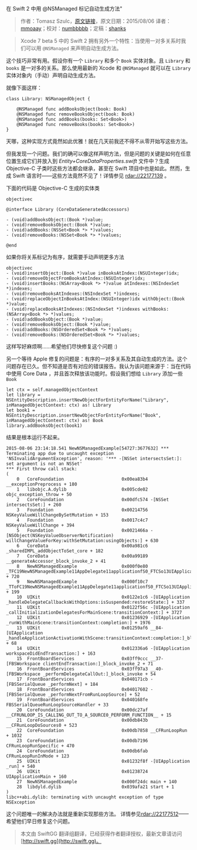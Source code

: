 在 Swift 2 中用 @NSManaged 标记自动生成方法"

> 作者：Tomasz Szulc，[原文链接](http://szulctomasz.com/swift-2-nsmanaged-for-methods/)，原文日期：2015/08/06
> 译者：[mmoaay](http://mmoaay.photo/)；校对：[numbbbbb](http://numbbbbb.com/)；定稿：[shanks](http://codebuild.me/)
  








> Xcode 7 beta 5 中的 Swift 2 拥有另外一个特性：当使用一对多关系时我们可以用 `@NSManaged` 来声明自动生成方法。

这个技巧非常有用。假设你有一个 `Library` 和多个 `Book` 实体对象。且 `Library` 和 `books` 是一对多的关系。那么使用最新的 Xcode 和 `@NSManaged` 就可以在 `Library` 实体对象内（手动）声明自动生成方法。



就像下面这样：

    
    class Library: NSManagedObject {
     
        @NSManaged func addBooksObject(book: Book)
        @NSManaged func removeBooksObject(book: Book)
        @NSManaged func addBooks(books: Set<Book>)
        @NSManaged func removeBooks(books: Set<Book>)
    }

天哪，这种实现方式竟然如此优雅！就在几天前我还不得不从零开始写这些方法。

但我发现一个问题。我们的确可以像这样声明方法，但是问题的关键是如何在任意位置生成它们并放入到 *Entity+CoreDataProperties.swift* 文件中？生成 Objective-C 子类时这些方法都会继承，甚至在 Swift 项目中也是如此。然而，生成 Swift 语言时——这些方法竟然不见了！详情参见 [rdar://22177139](http://www.openradar.me/22177139) 。

下面的代码是 Objective-C 生成的实体类

    objectivec
    
    @interface Library (CoreDataGeneratedAccessors)
     
    - (void)addBooksObject:(Book *)value;
    - (void)removeBooksObject:(Book *)value;
    - (void)addBooks:(NSSet<Book *> *)values;
    - (void)removeBooks:(NSSet<Book *> *)values;
     
    @end

如果你将关系标记为有序，就需要手动声明更多方法

    objectivec
    - (void)insertObject:(Book *)value inBooksAtIndex:(NSUInteger)idx;
    - (void)removeObjectFromBooksAtIndex:(NSUInteger)idx;
    - (void)insertBooks:(NSArray<Book *> *)value atIndexes:(NSIndexSet *)indexes;
    - (void)removeBooksAtIndexes:(NSIndexSet *)indexes;
    - (void)replaceObjectInBooksAtIndex:(NSUInteger)idx withObject:(Book *)value;
    - (void)replaceBooksAtIndexes:(NSIndexSet *)indexes withBooks:(NSArray<Book *> *)values;
    - (void)addBooksObject:(Book *)value;
    - (void)removeBooksObject:(Book *)value;
    - (void)addBooks:(NSOrderedSet<Book *> *)values;
    - (void)removeBooks:(NSOrderedSet<Book *> *)values;

这样写好麻烦啊……希望他们尽快修复这个问题 :)

另一个等待 Apple 修复的问题是：有序的一对多关系及其自动生成的方法。这个问题存在已久。但不知道是否有对应的错误报告。我认为该问题来源于：当在代码中使用 Core Data ，并且首次释放该功能时。假设我们想给 `Library` 添加一些 `Book`


    
    let ctx = self.managedObjectContext
    let library = NSEntityDescription.insertNewObjectForEntityForName("Library", inManagedObjectContext: ctx) as! Library
    let book1 = NSEntityDescription.insertNewObjectForEntityForName("Book", inManagedObjectContext: ctx) as! Book
    library.addBooksObject(book1)

结果是根本运行不起来。

    
    2015-08-06 23:14:18.541 NewNSManagedExample[54727:3677632] *** Terminating app due to uncaught exception 'NSInvalidArgumentException', reason: '*** -[NSSet intersectsSet:]: set argument is not an NSSet'
    *** First throw call stack:
    (
    	0   CoreFoundation                      0x00ea83b4 __exceptionPreprocess + 180
    	1   libobjc.A.dylib                     0x005cde02 objc_exception_throw + 50
    	2   CoreFoundation                      0x00dfc574 -[NSSet intersectsSet:] + 260
    	3   Foundation                          0x00214756 NSKeyValueWillChangeBySetMutation + 153
    	4   Foundation                          0x0017c4c7 NSKeyValueWillChange + 394
    	5   Foundation                          0x0021466a -[NSObject(NSKeyValueObserverNotification) willChangeValueForKey:withSetMutation:usingObjects:] + 630
    	6   CoreData                            0x00a981c6 _sharedIMPL_addObjectToSet_core + 182
    	7   CoreData                            0x00a99189 __generateAccessor_block_invoke_2 + 41
    	8   NewNSManagedExample                 0x000f0e80 _TFC19NewNSManagedExample11AppDelegate11applicationfS0_FTCSo13UIApplication29didFinishLaunchingWithOptionsGSqGVSs10DictionaryCSo8NSObjectPSs9AnyObject____Sb + 720
    	9   NewNSManagedExample                 0x000f10c7 _TToFC19NewNSManagedExample11AppDelegate11applicationfS0_FTCSo13UIApplication29didFinishLaunchingWithOptionsGSqGVSs10DictionaryCSo8NSObjectPSs9AnyObject____Sb + 199
    	10  UIKit                               0x0122e1c6 -[UIApplication _handleDelegateCallbacksWithOptions:isSuspended:restoreState:] + 337
    	11  UIKit                               0x0122f56c -[UIApplication _callInitializationDelegatesForMainScene:transitionContext:] + 3727
    	12  UIKit                               0x01236929 -[UIApplication _runWithMainScene:transitionContext:completion:] + 1976
    	13  UIKit                               0x01259af6 __84-[UIApplication _handleApplicationActivationWithScene:transitionContext:completion:]_block_invoke3142 + 68
    	14  UIKit                               0x012336a6 -[UIApplication workspaceDidEndTransaction:] + 163
    	15  FrontBoardServices                  0x03ff9ccc __37-[FBSWorkspace clientEndTransaction:]_block_invoke_2 + 71
    	16  FrontBoardServices                  0x03ff97a3 __40-[FBSWorkspace _performDelegateCallOut:]_block_invoke + 54
    	17  FrontBoardServices                  0x040171cb -[FBSSerialQueue _performNext] + 184
    	18  FrontBoardServices                  0x04017602 -[FBSSerialQueue _performNextFromRunLoopSource] + 52
    	19  FrontBoardServices                  0x040168fe FBSSerialQueueRunLoopSourceHandler + 33
    	20  CoreFoundation                      0x00dc27af __CFRUNLOOP_IS_CALLING_OUT_TO_A_SOURCE0_PERFORM_FUNCTION__ + 15
    	21  CoreFoundation                      0x00db843b __CFRunLoopDoSources0 + 523
    	22  CoreFoundation                      0x00db7858 __CFRunLoopRun + 1032
    	23  CoreFoundation                      0x00db7196 CFRunLoopRunSpecific + 470
    	24  CoreFoundation                      0x00db6fab CFRunLoopRunInMode + 123
    	25  UIKit                               0x01232f8f -[UIApplication _run] + 540
    	26  UIKit                               0x01238724 UIApplicationMain + 160
    	27  NewNSManagedExample                 0x000f24dc main + 140
    	28  libdyld.dylib                       0x039afa21 start + 1
    )
    libc++abi.dylib: terminating with uncaught exception of type NSException

这个问题唯一的解决办法就是重新实现那些方法。
详情参见[rdar://22177512](http://www.openradar.me/22177512)——希望他们早日修复这个问题。

> 本文由 SwiftGG 翻译组翻译，已经获得作者翻译授权，最新文章请访问 [http://swift.gg](http://swift.gg)。